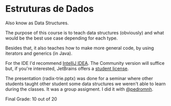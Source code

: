 # Estruturas de Dados

Also know as Data Structures.

The purpose of this course is to teach data structures (obviously) and what would be the best use case depending for each type.

Besides that, it also teaches how to make more general code, by using iterators and generics (in Java).

For the IDE I'd recommend [IntelliJ IDEA](https://www.jetbrains.com/idea/download/). The Community version will suffice but, if you're interested, JetBrains offers a [student license](https://www.jetbrains.com/community/education/#students).

The presentation (radix-trie.pptx) was done for a seminar where other students taught other student some data structures we weren't able to learn during the classes. It was a group assigment. I did it with [@pedromnh](https://github.com/pedromnh). 

Final Grade: 10 out of 20